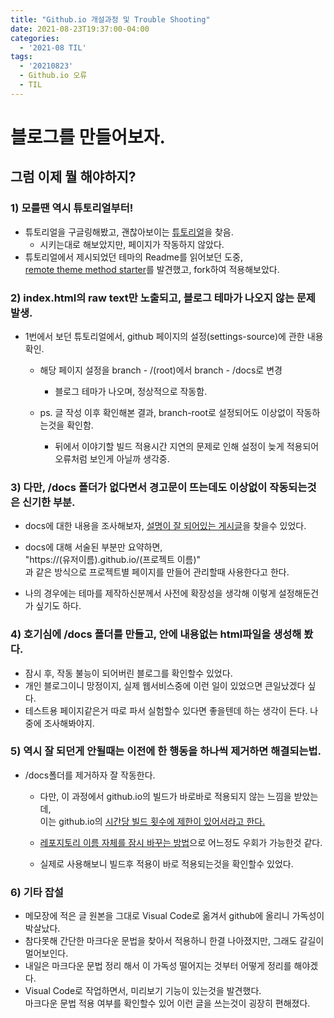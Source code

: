 ```yaml
---
title: "Github.io 개설과정 및 Trouble Shooting"
date: 2021-08-23T19:37:00-04:00
categories:
  - '2021-08 TIL'
tags:
  - '20210823'
  - Github.io 오류
  - TIL
---
```


# 블로그를 만들어보자.
## 그럼 이제 뭘 해야하지?

### 1) 모를땐 역시 튜토리얼부터!
* 튜토리얼을 구글링해봤고, 괜찮아보이는 [튜토리얼]을 찾음.  
  * 시키는대로 해보았지만, 페이지가 작동하지 않았다.
* 튜토리얼에서 제시되었던 테마의 Readme를 읽어보던 도중,  
[remote theme method starter]를 발견했고, fork하여 적용해보았다.



### 2) index.html의 raw text만 노출되고, 블로그 테마가 나오지 않는 문제 발생.
* 1번에서 보던 튜토리얼에서, github 페이지의 설정(settings-source)에 관한 내용 확인.

  * 해당 페이지 설정을 branch - /(root)에서 branch - /docs로 변경
    * 블로그 테마가 나오며, 정상적으로 작동함.
  
  * ps. 글 작성 이후 확인해본 결과, branch-root로 설정되어도 이상없이 작동하는것을 확인함.
    * 뒤에서 이야기할 빌드 적용시간 지연의 문제로 인해 설정이 늦게 적용되어 오류처럼 보인게 아닐까 생각중. 

### 3) 다만, /docs 폴더가 없다면서 경고문이 뜨는데도 이상없이 작동되는것은 신기한 부분.

* docs에 대한 내용을 조사해보자, [설명이 잘 되어있는 게시글]을 찾을수 있었다.

* docs에 대해 서술된 부분만 요약하면,  
"https://(유저이름).github.io/(프로젝트 이름)"  
과 같은 방식으로 프로젝트별 페이지를 만들어 관리할때 사용한다고 한다.
* 나의 경우에는 테마를 제작하신분께서 사전에 확장성을 생각해 이렇게 설정해둔건가 싶기도 하다.

### 4) 호기심에 /docs 폴더를 만들고, 안에 내용없는 html파일을 생성해 봤다.

* 잠시 후, 작동 불능이 되어버린 블로그를 확인할수 있었다.  
* 개인 블로그이니 망정이지, 실제 웹서비스중에 이런 일이 있었으면 큰일났겠다 싶다.  
* 테스트용 페이지같은거 따로 파서 실험할수 있다면 좋을텐데 하는 생각이 든다. 나중에 조사해봐야지.

### 5) 역시 잘 되던게 안될때는 이전에 한 행동을 하나씩 제거하면 해결되는법.  
* /docs폴더를 제거하자 잘 작동한다.

  * 다만, 이 과정에서 github.io의 빌드가 바로바로 적용되지 않는 느낌을 받았는데,  
이는 github.io의 [시간당 빌드 횟수에 제한이 있어서라고 한다.]

  * [레포지토리 이름 자체를 잠시 바꾸는 방법]으로 어느정도 우회가 가능한것 같다.  
  * 실제로 사용해보니 빌드후 적용이 바로 적용되는것을 확인할수 있었다. 

### 6) 기타 잡설  
* 메모장에 적은 글 원본을 그대로 Visual Code로 옮겨서 github에 올리니 가독성이 박살났다.  
* 참다못해 간단한 마크다운 문법을 찾아서 적용하니 한결 나아졌지만, 그래도 갈길이 멀어보인다.  
* 내일은 마크다운 문법 정리 해서 이 가독성 떨어지는 것부터 어떻게 정리를 해야겠다.
* Visual Code로 작업하면서, 미리보기 기능이 있는것을 발견했다.  
마크다운 문법 적용 여부를 확인할수 있어 이런 글을 쓰는것이 굉장히 편해졌다.


[튜토리얼]: https://dreamgonfly.github.io/blog/jekyll-remote-theme/
[remote theme method starter]: https://github.com/mmistakes/minimal-mistakes
[설명이 잘 되어있는 게시글]: https://mygumi.tistory.com/285
[시간당 빌드 횟수에 제한이 있어서라고 한다.]: https://forteleaf.tistory.com/entry/githubio-%EB%B8%94%EB%A1%9C%EA%B7%B8-%EB%A7%8C%EB%93%A0-%ED%9B%84%EA%B8%B0
[레포지토리 이름 자체를 잠시 바꾸는 방법]: https://velog.io/@shg4821/%EA%B9%83%ED%97%88%EB%B8%8C-%EB%B8%94%EB%A1%9C%EA%B7%B8-%EB%A7%8C%EB%93%A4%EA%B8%B0-1.5